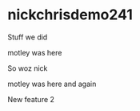# nickchrisdemo241
Stuff we did

motley was here

So woz nick

motley was here and again

New feature 2

